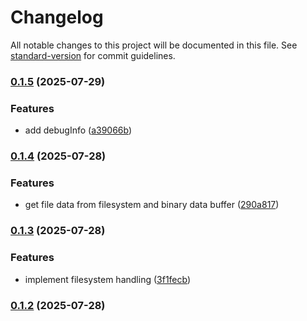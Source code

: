 # Changelog

All notable changes to this project will be documented in this file. See [standard-version](https://github.com/conventional-changelog/standard-version) for commit guidelines.

### [0.1.5](https://github.com/vvcent/n8n-nodes-pdf-lib/compare/v0.1.4...v0.1.5) (2025-07-29)


### Features

* add debugInfo ([a39066b](https://github.com/vvcent/n8n-nodes-pdf-lib/commit/a39066b18be71a94e0daff1751e75025778fb445))

### [0.1.4](https://github.com/vvcent/n8n-nodes-pdf-lib/compare/v0.1.3...v0.1.4) (2025-07-28)


### Features

* get file data from filesystem and binary data buffer ([290a817](https://github.com/vvcent/n8n-nodes-pdf-lib/commit/290a8170ae57073b2b5133a9751139e4c06b2714))

### [0.1.3](https://github.com/vvcent/n8n-nodes-pdf-lib/compare/v0.1.2...v0.1.3) (2025-07-28)


### Features

* implement filesystem handling ([3f1fecb](https://github.com/vvcent/n8n-nodes-pdf-lib/commit/3f1fecba87650bf84872e1285f6fdca782c38570))

### [0.1.2](https://github.com/vvcent/n8n-nodes-pdf-lib/compare/v0.1.1...v0.1.2) (2025-07-28)
